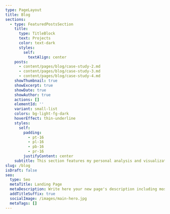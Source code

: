 ```yaml
---
type: PageLayout
title: Blog
sections:
  - type: FeaturedPostsSection
    title:
      type: TitleBlock
      text: Projects
      color: text-dark
      styles:
        self:
          textAlign: center
    posts:
      - content/pages/blog/case-study-2.md
      - content/pages/blog/case-study-3.md
      - content/pages/blog/case-study-4.md
    showThumbnail: true
    showExcerpt: true
    showDate: true
    showAuthor: true
    actions: []
    elementId: ''
    variant: small-list
    colors: bg-light-fg-dark
    hoverEffect: thin-underline
    styles:
      self:
        padding:
          - pt-16
          - pl-16
          - pb-16
          - pr-16
        justifyContent: center
    subtitle: This section features my personal analysis and visualization projects.
slug: /blog
isDraft: false
seo:
  type: Seo
  metaTitle: Landing Page
  metaDescription: Write here your new page's description including most relevant keywords.
  addTitleSuffix: true
  socialImage: /images/main-hero.jpg
  metaTags: []
---
```

